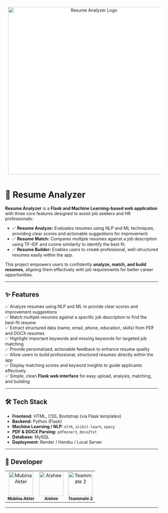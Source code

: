 <p align="center">
  <img src="https://github.com/mubinaakter/resume-analyze/blob/main/static/images/logo.png?raw=true" alt="Resume Analyzer Logo" width="550" style="background-color: white; padding: 10px; border-radius: 8px;" />
</p>

# 📄 Resume Analyzer

**Resume Analyzer** is a **Flask and Machine Learning-based web application** with three core features designed to assist job seekers and HR professionals:

- ✅ **Resume Analyze:** Evaluates resumes using NLP and ML techniques, providing clear scores and actionable suggestions for improvement.
- ✅ **Resume Match:** Compares multiple resumes against a job description using TF-IDF and cosine similarity to identify the best fit.
- ✅ **Resume Builder:** Enables users to create professional, well-structured resumes easily within the app.

This project empowers users to confidently **analyze, match, and build resumes**, aligning them effectively with job requirements for better career opportunities.

---

## ✨ Features

✅ Analyze resumes using NLP and ML to provide clear scores and improvement suggestions  
✅ Match multiple resumes against a specific job description to find the best-fit resume  
✅ Extract structured data (name, email, phone, education, skills) from PDF and DOCX resumes  
✅ Highlight important keywords and missing keywords for targeted job matching  
✅ Provide personalized, actionable feedback to enhance resume quality  
✅ Allow users to build professional, structured resumes directly within the app  
✅ Display matching scores and keyword insights to guide applicants effectively  
✅ Simple, clean **Flask web interface** for easy upload, analysis, matching, and building

---

## 🛠️ Tech Stack

- **Frontend:** HTML, CSS, Bootstrap (via Flask templates)
- **Backend:** Python (Flask)
- **Machine Learning / NLP:** `nltk`, `scikit-learn`, `spacy`
- **PDF & DOCX Parsing:** `pdfminer3`, `docx2txt`
- **Database:** MySQL
- **Deployment:** Render / Heroku / Local Server

---

## 👥 Developer
<table> <tr> <td align="center"> <a href="https://github.com/mubinaakter"> <img src="https://avatars.githubusercontent.com/u/193683660?v=4" width="80px;" alt="Mubina Akter"/> <br /> <sub><b>Mubina Akter</b></sub> </a> </td> <td align="center"> <a href="https://github.com/AisheeD236"> <img src="https://avatars.githubusercontent.com/u/193918373?v=4" width="80px;" alt="Aishee"/> <br /> <sub><b>Aishee</b></sub> </a> </td> <td align="center"> <a href="https://github.com/teammate2"> <img src="https://avatars.githubusercontent.com/teammate2" width="80px;" alt="Teammate 2"/> <br /> <sub><b>Teammate 2</b></sub> </a> </td> </tr> </table>

---

